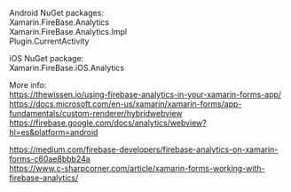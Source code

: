 Android NuGet packages:  
Xamarin.FireBase.Analytics  
Xamarin.FireBase.Analytics.Impl  
Plugin.CurrentActivity  

iOS NuGet package:  
Xamarin.FireBase.iOS.Analytics  

More info:  
https://thewissen.io/using-firebase-analytics-in-your-xamarin-forms-app/  
https://docs.microsoft.com/en-us/xamarin/xamarin-forms/app-fundamentals/custom-renderer/hybridwebview  
https://firebase.google.com/docs/analytics/webview?hl=es&platform=android  


https://medium.com/firebase-developers/firebase-analytics-on-xamarin-forms-c60ae8bbb24a  
https://www.c-sharpcorner.com/article/xamarin-forms-working-with-firebase-analytics/  
